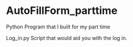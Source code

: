 # AutoFillForm_parttime
Python Program that I built for my part time

Log_in.py
Script that would aid you with the log in.
